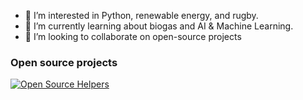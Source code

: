 - 👀 I’m interested in Python, renewable energy, and rugby.
- 🌱 I’m currently learning about biogas and AI & Machine Learning.
- 💞️ I’m looking to collaborate on open-source projects

### Open source projects

[![Open Source Helpers](https://www.codetriage.com/ytdl-org/youtube-dl/badges/users.svg)](https://www.codetriage.com/ytdl-org/youtube-dl)
